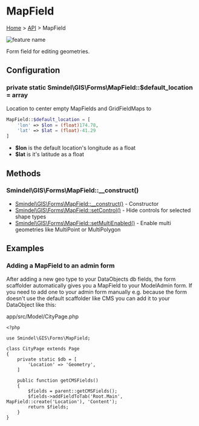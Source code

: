 # MapField

[Home](../../.) > [API](index.md) > MapField

![feature name](../images/MapField.png)

Form field for editing geometries.

## Configuration

### private static Smindel\GIS\Forms\MapField::$default_location = array

Location to center empty MapFields and GridFieldMaps to

```php
MapField::$default_location = [
    'lon' => $lon = (float)174.78,
    'lat' => $lat = (float)-41.29
]
```
- __$lon__ is the default location's longitude as a float
- __$lat__ is it's latitude as a float

## Methods

### Smindel\GIS\Forms\MapField::__construct()

- [Smindel\GIS\Forms\MapField::__construct()](MapField.method.__construct.md) - Constructor
- [Smindel\GIS\Forms\MapField::setControl()](MapField.method.setControl.md) - Hide controls for selected shape types
- [Smindel\GIS\Forms\MapField::setMultiEnabled()](MapField.method.setMultiEnabled.md) - Enable multi geometries like MultiPoint or MultiPolygon

## Examples

### Adding a MapField to an admin form

After adding a new geo type to your DataObjects db fields, the form scaffolder automatically gives you a MapField to your ModelAdmin form. If you need to add one to your admin form manually e.g. because the form doesn't use the default scaffolder like CMS you can add it to your DataObject like this:

app/src/Model/CityPage.php

    <?php

    use Smindel\GIS\Forms\MapField;

    class CityPage extends Page
    {
        private static $db = [
            'Location' => 'Geometry',
        ]

        public function getCMSFields()
        {
            $fields = parent::getCMSFields();
            $fields->addFieldToTab('Root.Main', MapField::create('Location'), 'Content');
            return $fields;
        }
    }
